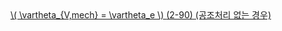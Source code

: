 <a href="/eco2_guide_center/1.%20ECO2%20Logic%20Guide/Hee1_Equation_List.html" class="equation-link" target="_blank" rel="noopener noreferrer">
  \( \vartheta_{V,mech} = \vartheta_e \) <span class="eq-number">(2-90)</span> <span class="note">(공조처리 없는 경우)</span>
</a>

